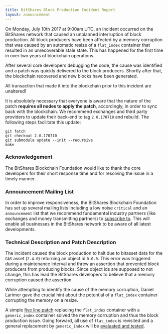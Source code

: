 ```yaml
---
title: BitShares Block Production Incident Report
layout: announcement
---
```


On Monday, July 10th 2017 at 9:00am UTC, an incident occurred on the BitShares
network that caused an unplanned interruption of block production. All block
producers have been affected by a memory corruption that was caused by an
automatic resize of a `flat_index` container that resulted in an unrecoverable
stale state. This has happened for the first time in over two years of
blockchain operations.

After several core developers debugging the code, the cause was identified and
a patch was quickly delivered to the block producers. Shortly after that, the
blockchain recovered and new blocks have been generated.

All transaction that made it into the blockchain prior to this incident are
unaltered!

It is absolutely necessary that everyone is aware that the nature of the patch
**requires all nodes to apply the patch**, accordingly, in order to sync back
with the blockchain. We recommend exchanges and third party providers to update
their back-end to tag `2.0.170710` and rebuild. The following steps facilitate
this update:

    git fetch
    git checkout 2.0.170710
    git submodule update --init --recursive
    make

### Acknowledgement

The BitShares Blockchain Foundation would like to thank the core developers for
their short response time and for resolving the issue in a timely manner.

### Announcement Mailing List

In order to improve responsiveness, the BitShares Blockchain Foundation has set
up several mailing lists including a low noise `critical` and an `announcement`
list that we recommend fundamental industry partners (like exchanges and money
transmitting partners) to [subscribe to](http://lists.bitshares.foundation).
This will enable all businesses in the BitShares network to be aware of all
latest developments.

### Technical Description and Patch Description

The incident caused the block production to halt due to bitasset data for
the `GAS` asset (`2.4.0`) returning an object id `0.0.0`. This error was
triggered during a maintenance interval and threw an assertion that prevented
block producers from producing blocks. Since object ids are supposed to not
change, this has lead the BitShares developers to believe that a memory
corruption caused the assertion.

While attempting to identify the cause of the memory corruption, Daniel
Larimer gave the crucial hint about the potential of a `flat_index`
container corrupting the memory on a resize.

A simple [five line patch](https://github.com/bitshares/bitshares-core/commit/67804359693168f16db98b40319593b64b6a9eed)
replacing the `flat_index` container with a `generic_index` container solved
the memory corruption and thus the block production issue. Going forward, all
use of `flat_index` is revisited and a general replacement by `generic_index`
will be [evaluated and tested](https://github.com/bitshares/bitshares-core/issues/325).
